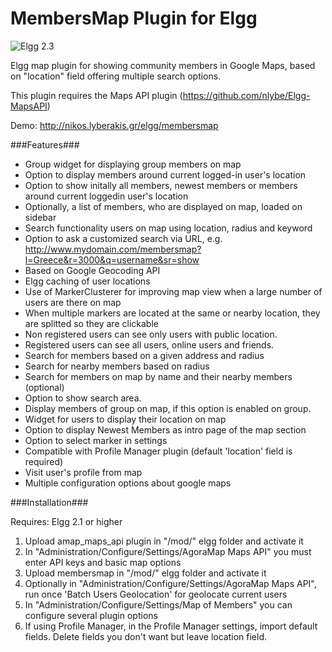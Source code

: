 MembersMap Plugin for Elgg
==========================

![Elgg 2.3](https://img.shields.io/badge/Elgg-2.3-orange.svg?style=flat-square)

Elgg map plugin for showing community members in Google Maps, based on "location" field offering multiple search options.

This plugin requires the Maps API plugin (https://github.com/nlybe/Elgg-MapsAPI)

Demo: http://nikos.lyberakis.gr/elgg/membersmap

###Features###

- Group widget for displaying group members on map
- Option to display members around current logged-in user's location
- Option to show initally all members, newest members or members around current loggedin user's location
- Optionally, a list of members, who are displayed on map, loaded on sidebar
- Search functionality users on map using location, radius and keyword
- Option to ask a customized search via URL, e.g. http://www.mydomain.com/membersmap?l=Greece&r=3000&q=username&sr=show
- Based on Google Geocoding API
- Elgg caching of user locations
- Use of MarkerClusterer for improving map view when a large number of users are there on map
- When multiple markers are located at the same or nearby location, they are splitted so they are clickable
- Non registered users can see only users with public location.
- Registered users can see all users, online users and friends.
- Search for members based on a given address and radius
- Search for nearby members based on radius
- Search for members on map by name and their nearby members (optional)
- Option to show search area.
- Display members of group on map, if this option is enabled on group.
- Widget for users to display their location on map
- Option to display Newest Members as intro page of the map section
- Option to select marker in settings
- Compatible with Profile Manager plugin (default 'location' field is required)
- Visit user's profile from map
- Multiple configuration options about google maps

###Installation###

Requires: Elgg 2.1 or higher

1. Upload amap_maps_api plugin in "/mod/" elgg folder and activate it
2. In "Administration/Configure/Settings/AgoraMap Maps API" you must enter API keys and basic map options
3. Upload membersmap in "/mod/" elgg folder and activate it
4. Optionally in "Administration/Configure/Settings/AgoraMap Maps API", run once 'Batch Users Geolocation' for geolocate current users
5. In "Administration/Configure/Settings/Map of Members" you can configure several plugin options
6. If using Profile Manager, in the Profile Manager settings, import default fields. Delete fields you don't want but leave location field.






